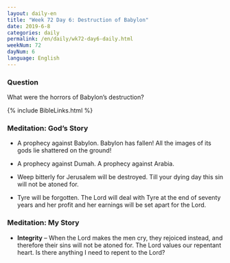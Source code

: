 ```yaml
---
layout: daily-en
title: "Week 72 Day 6: Destruction of Babylon"
date: 2019-6-8 
categories: daily
permalink: /en/daily/wk72-day6-daily.html
weekNum: 72
dayNum: 6
language: English
---
```


### Question     
What were the horrors of Babylon’s destruction?

{% include BibleLinks.html %} 

### Meditation: God’s Story   
+ A prophecy against Babylon. Babylon has fallen! All the images of its gods lie shattered on the ground! 

+ A prophecy against Dumah. A prophecy against Arabia. 

+ Weep bitterly for Jerusalem will be destroyed. Till your dying day this sin will not be atoned for. 

+ Tyre will be forgotten. The Lord will deal with Tyre at the end of seventy years and her profit and her earnings will be set apart for the Lord. 

### Meditation: My Story   
+ **Integrity** – When the Lord makes the men cry, they rejoiced instead, and therefore their sins will not be atoned for. The Lord values our repentant heart. Is there anything I need to repent to the Lord? 
